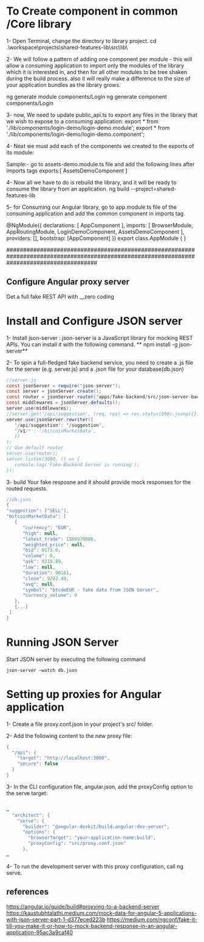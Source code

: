 # To Create component in common /Core library

1- Open Terminal, change the directory to library project.
    cd .\workspace\projects\shared-features-lib\src\lib\

2- We will follow a pattern of adding one component per module - this will allow a consuming application to import only the modules of the library which it is interested in, and then for all other modules to be tree shaken during the build process. also it will really make a difference to the size of your application bundles as the library grows. 

ng generate module components/Login
ng generate component components/Login

3- now, We need to update public_api.ts to export any files in the library that we wish to expose to a consuming application:
export * from './lib/components/login-demo/login-demo.module';
export * from './lib/components/login-demo/login-demo.component';

4- Next we must add each of the components we created to the exports of its module:

Sample:-
go to assets-demo.module.ts file and add the following lines after imports tags 
exports:[
    AssetsDemoComponent
  ]

4- Now all we have to do is rebuild the library, and it will be ready to consume the library from an application.
ng build --project=shared-features-lib


5- for Consuming our Angular library, go to app.module.ts file of the consuming application and add the common component in imports tag.

@NgModule({
  declarations: [
    AppComponent
  ],
  imports: [
    BrowserModule,
    AppRoutingModule,
    LoginDemoComponent,
    AssetsDemoComponent
  ],
  providers: [],
  bootstrap: [AppComponent]
})
export class AppModule { }



###########################################################################################################################################
##  Configure Angular proxy server
  
  Get a full fake REST API with __zero coding

# Install and Configure JSON server

1- Install json-server : json-server is a JavaScript library for mocking REST APIs. You can install it with the following command.
**
 npm install -g json-server** 

2- To spin a full-fledged fake backend service, you need to create a .js file for the server (e.g. server.js) and a .json file for your database(db.json)

```c#
//server.js
const jsonServer = require('json-server');
const server = jsonServer.create();
const router = jsonServer.router('apps/fake-backend/src/json-server-backend/db.json');
const middlewares = jsonServer.defaults();
server.use(middlewares);
//server.get('/api/suggestion', (req, res) => res.status(500).jsonp({}));
server.use(jsonServer.rewriter({
   '/api/suggestion': '/suggestion',
   '/v1/*': '/bitcoinMarketData',
   })
);
// Use default router
server.use(router);
server.listen(3000, () => {
   console.log('Fake-Backend Server is running');
});
```

3- build Your fake resposne and it should provide mock responses for the routed requests.

```c#
//db.json
{
"suggestion": ["SELL"],
"bitcoinMarketData": [
   {
      "currency": "EUR",
      "high": null,
      "latest_trade": 1566979086,
      "weighted_price": null,
      "bid": 9173.0,
      "volume": 0,
      "ask": 9219.89,
      "low": null,
      "duration": 90181,
      "close": 9282.49,
      "avg": null,
      "symbol": "btcdeEUR - fake data from JSON Server",
      "currency_volume": 0
   },
   {...}
 ]
}
```

# Running JSON Server

Start JSON server by executing the following command

`json-server –watch db.json`



# Setting up proxies for Angular application

1- Create a file proxy.conf.json in your project's src/ folder.

2- Add the following content to the new proxy file:

```c#
{
  "/api": {
    "target": "http://localhost:3000",
    "secure": false
  }
}
```

3- In the CLI configuration file, angular.json, add the proxyConfig option to the serve target:

```c#

…
  "architect": {
    "serve": {
      "builder": "@angular-devkit/build-angular:dev-server",
      "options": {
        "browserTarget": "your-application-name:build",
        "proxyConfig": "src/proxy.conf.json"
      },
…
```

4- To run the development server with this proxy configuration, call ng serve.

## references 
https://angular.io/guide/build#proxying-to-a-backend-server
https://kaustubhtalathi.medium.com/mock-data-for-angular-5-applications-with-json-server-part-1-d377eced223b
https://medium.com/ngconf/fake-it-till-you-make-it-or-how-to-mock-backend-response-in-an-angular-application-95ac3a9caf40
